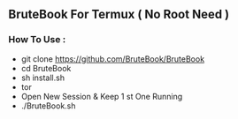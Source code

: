 ## BruteBook For Termux ( No Root Need )
### How To Use :
* git clone https://github.com/BruteBook/BruteBook
* cd BruteBook
* sh install.sh
* tor
* Open New Session & Keep 1 st One Running
* ./BruteBook.sh